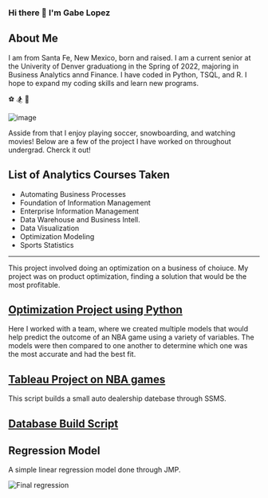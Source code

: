### Hi there 👋 I'm Gabe Lopez

## About Me
I am from Santa Fe, New Mexico, born and raised. 
I am a current senior at the Univerity of Denver graduationg in the Spring of 2022, majoring in Business Analytics annd Finance.
I have coded in Python, TSQL, and R. I hope to expand my coding skills and learn new programs. 

⚽  🏂   🎥    

![image](https://user-images.githubusercontent.com/90865017/138539572-5cb2d77a-df42-4e81-ba65-0b6c71fba1b4.png)



Asside from that I enjoy playing soccer, snowboarding, and watching movies! Below are a few of the project I have worked on throughout undergrad. Cherck it out! 

## List of Analytics Courses Taken 
* Automating Business Processes 
* Foundation of Information Management 
* Enterprise Information Management
* Data Warehouse and Business Intell.
* Data Visualization
* Optimization Modeling
* Sports Statistics 


--------
This project involved doing an optimization on a business of choiuce. My project was on product optimization, finding a solution that would be the most profitable. 

[Optimization Project using Python](https://github.com/gabelopez2523/gabelopez2523/blob/main/Python%20Final%20Project.ipynb)
-----
Here I worked with a team, where we created multiple models that would help predict the outcome of an NBA game using a variety of variables. The models were then compared to one another to determine which one was the most accurate and had the best fit.  

[Tableau Project on NBA games](Project.3200.final.pdf)
-----
This script builds a small auto dealership datebase through SSMS. 

[Database Build Script](BuildTapiaAuto.sql)
-----

## Regression Model
A simple linear regression model done through JMP.

![Final regression](https://user-images.githubusercontent.com/90865017/138539227-0a91428b-5a06-44bc-b069-8a7c95489d9c.png)
